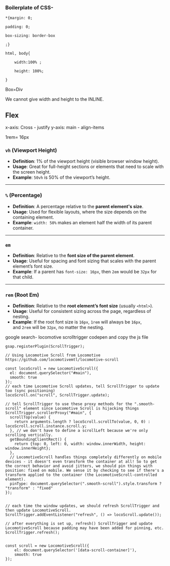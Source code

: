 ### Boilerplate of CSS-
```
*{margin: 0;

padding: 0;

box-sizing: border-box

;}

html, body{

    width:100% ;

    height: 100%;

}
```


Box=Div

We cannot give width and height to the INLINE.
## Flex
x-axis: Cross - justify
y-axis: main - align-items

1rem= 16px

### **`vh` (Viewport Height)**

- **Definition**: 1% of the viewport height (visible browser window height).
- **Usage**: Great for full-height sections or elements that need to scale with the screen height.
- **Example**: `50vh` is 50% of the viewport’s height.

---

### **`%` (Percentage)**

- **Definition**: A percentage relative to the **parent element's size**.
- **Usage**: Used for flexible layouts, where the size depends on the containing element.
- **Example**: `width: 50%` makes an element half the width of its parent container.

---

### **`em`**

- **Definition**: Relative to the **font size of the parent element**.
- **Usage**: Useful for spacing and font sizing that scales with the parent element’s font size.
- **Example**: If a parent has `font-size: 16px`, then `2em` would be `32px` for that child.

---

### **`rem` (Root Em)**

- **Definition**: Relative to the **root element’s font size** (usually `<html>`).
- **Usage**: Useful for consistent sizing across the page, regardless of nesting.
- **Example**: If the root font size is `16px`, `1rem` will always be `16px`, and `2rem` will be `32px`, no matter the nesting.

google search- locomotive scrolltrigger codepen and copy the js file
```
gsap.registerPlugin(ScrollTrigger);

// Using Locomotive Scroll from Locomotive https://github.com/locomotivemtl/locomotive-scroll

const locoScroll = new LocomotiveScroll({
  el: document.querySelector("#main"),
  smooth: true
});
// each time Locomotive Scroll updates, tell ScrollTrigger to update too (sync positioning)
locoScroll.on("scroll", ScrollTrigger.update);

// tell ScrollTrigger to use these proxy methods for the ".smooth-scroll" element since Locomotive Scroll is hijacking things
ScrollTrigger.scrollerProxy("#main", {
  scrollTop(value) {
    return arguments.length ? locoScroll.scrollTo(value, 0, 0) : locoScroll.scroll.instance.scroll.y;
  }, // we don't have to define a scrollLeft because we're only scrolling vertically.
  getBoundingClientRect() {
    return {top: 0, left: 0, width: window.innerWidth, height: window.innerHeight};
  },
  // LocomotiveScroll handles things completely differently on mobile devices - it doesn't even transform the container at all! So to get the correct behavior and avoid jitters, we should pin things with position: fixed on mobile. We sense it by checking to see if there's a transform applied to the container (the LocomotiveScroll-controlled element).
  pinType: document.querySelector(".smooth-scroll").style.transform ? "transform" : "fixed"
});


// each time the window updates, we should refresh ScrollTrigger and then update LocomotiveScroll. 
ScrollTrigger.addEventListener("refresh", () => locoScroll.update());

// after everything is set up, refresh() ScrollTrigger and update LocomotiveScroll because padding may have been added for pinning, etc.
ScrollTrigger.refresh();

  
const scroll = new LocomotiveScroll({
    el: document.querySelector('[data-scroll-container]'),
    smooth: true
});
```